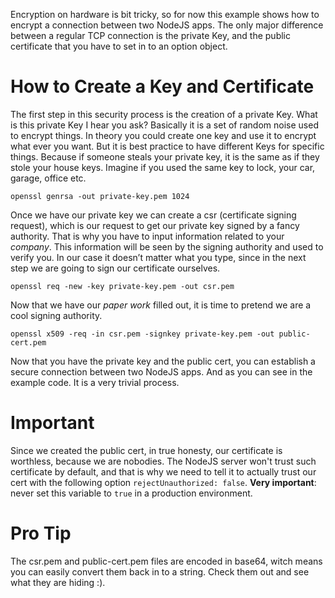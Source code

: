 Encryption on hardware is bit tricky, so for now this example shows how to encrypt a connection between two NodeJS apps. The only major difference between a regular TCP connection is the private Key, and the public certificate that you have to set in to an option object.

# How to Create a Key and Certificate

The first step in this security process is the creation of a private Key. What is this private Key I hear you ask? Basically it is a set of random noise used to encrypt things. In theory you could create one key and use it to encrypt what ever you want. But it is best practice to have different Keys for specific things. Because if someone steals your private key, it is the same as if they stole your house keys. Imagine if you used the same key to lock, your car, garage, office etc.

`openssl genrsa -out private-key.pem 1024`

Once we have our private key we can create a csr (certificate signing request), which is our request to get our private key signed by a fancy authority. That is why you have to input information related to your *company*. This information will be seen by the signing authority and used to verify you. In our case it doesn’t matter what you type, since in the next step we are going to sign our certificate ourselves.

`openssl req -new -key private-key.pem -out csr.pem`

Now that we have our *paper work* filled out, it is time to pretend we are a cool signing authority.

`openssl x509 -req -in csr.pem -signkey private-key.pem -out public-cert.pem`

Now that you have the private key and the public cert, you can establish a secure connection between two NodeJS apps. And as you can see in the example code. It is a very trivial process.

# Important

Since we created the public cert, in true honesty, our certificate is worthless, because we are nobodies. The NodeJS server won't trust such certificate by default, and that is why we need to tell it to actually trust our cert with the following option `rejectUnauthorized: false`. **Very important**: never set this variable to `true` in a production environment.

# Pro Tip

The csr.pem and public-cert.pem files are encoded in base64, witch means you can easily convert them back in to a string. Check them out and see what they are hiding :).
